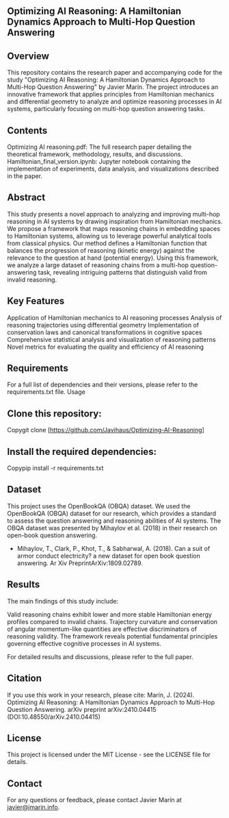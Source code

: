 ## Optimizing AI Reasoning: A Hamiltonian Dynamics Approach to Multi-Hop Question Answering

## Overview
This repository contains the research paper and accompanying code for the study "Optimizing AI Reasoning: A Hamiltonian Dynamics Approach to Multi-Hop Question Answering" by Javier Marín. The project introduces an innovative framework that applies principles from Hamiltonian mechanics and differential geometry to analyze and optimize reasoning processes in AI systems, particularly focusing on multi-hop question answering tasks.

## Contents
Optimizing AI reasoning.pdf: The full research paper detailing the theoretical framework, methodology, results, and discussions.
Hamiltonian_final_version.ipynb: Jupyter notebook containing the implementation of experiments, data analysis, and visualizations described in the paper.

## Abstract
This study presents a novel approach to analyzing and improving multi-hop reasoning in AI systems by drawing inspiration from Hamiltonian mechanics. We propose a framework that maps reasoning chains in embedding spaces to Hamiltonian systems, allowing us to leverage powerful analytical tools from classical physics. Our method defines a Hamiltonian function that balances the progression of reasoning (kinetic energy) against the relevance to the question at hand (potential energy). Using this framework, we analyze a large dataset of reasoning chains from a multi-hop question-answering task, revealing intriguing patterns that distinguish valid from invalid reasoning.

## Key Features
Application of Hamiltonian mechanics to AI reasoning processes
Analysis of reasoning trajectories using differential geometry
Implementation of conservation laws and canonical transformations in cognitive spaces
Comprehensive statistical analysis and visualization of reasoning patterns
Novel metrics for evaluating the quality and efficiency of AI reasoning

## Requirements

For a full list of dependencies and their versions, please refer to the requirements.txt file.
Usage

## Clone this repository:
Copygit clone [https://github.com/Javihaus/Optimizing-AI-Reasoning]

## Install the required dependencies:
Copypip install -r requirements.txt

## Dataset
This project uses the OpenBookQA (OBQA) dataset. We used the OpenBookQA (OBQA) dataset for our research, which provides a standard to assess the question answering and reasoning abilities of AI systems. The OBQA dataset was presented by Mihaylov et al. (2018) in their research on open-book question answering.
- Mihaylov, T., Clark, P., Khot, T., & Sabharwal, A. (2018). Can a suit of armor conduct electricity? a new dataset for open book question answering. Ar Xiv PreprintArXiv:1809.02789.

## Results
The main findings of this study include:

Valid reasoning chains exhibit lower and more stable Hamiltonian energy profiles compared to invalid chains.
Trajectory curvature and conservation of angular momentum-like quantities are effective discriminators of reasoning validity.
The framework reveals potential fundamental principles governing effective cognitive processes in AI systems.

For detailed results and discussions, please refer to the full paper.

## Citation
If you use this work in your research, please cite:
Marín, J. (2024). Optimizing AI Reasoning: A Hamiltonian Dynamics Approach to Multi-Hop Question Answering. arXiv preprint arXiv:2410.04415
(DOI:10.48550/arXiv.2410.04415)


## License
This project is licensed under the MIT License - see the LICENSE file for details.

## Contact
For any questions or feedback, please contact Javier Marín at javier@jmarin.info.
